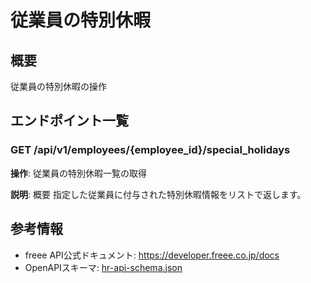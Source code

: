 # 従業員の特別休暇

## 概要

従業員の特別休暇の操作

## エンドポイント一覧

### GET /api/v1/employees/{employee_id}/special_holidays

**操作**: 従業員の特別休暇一覧の取得

**説明**: 概要 指定した従業員に付与された特別休暇情報をリストで返します。



## 参考情報

- freee API公式ドキュメント: https://developer.freee.co.jp/docs
- OpenAPIスキーマ: [hr-api-schema.json](../../openapi/hr-api-schema.json)
